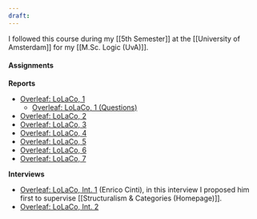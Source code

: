 ```yaml
---
draft:
---
```

I followed this course during my [[5th Semester]] at the [[University of Amsterdam]] for my [[M.Sc. Logic (UvA)]].
#### Assignments
**Reports**
- [Overleaf: LoLaCo, 1](https://www.overleaf.com/read/nwngfkghsctn#7eb01f)
	- [Overleaf: LoLaCo, 1 (Questions)](https://www.overleaf.com/read/hscrjgtmybbd#bee92d)
- [Overleaf: LoLaCo, 2](https://www.overleaf.com/read/prgydcncryrd#a63251)
- [Overleaf: LoLaCo, 3](https://www.overleaf.com/read/hrnhtmgzkztx#40d624)
- [Overleaf: LoLaCo, 4](https://www.overleaf.com/read/xqfvkbknhnfh#fa3830)
- [Overleaf: LoLaCo, 5](https://www.overleaf.com/read/pfqwhqjjkqjm#191e1e)
- [Overleaf: LoLaCo, 6](https://www.overleaf.com/read/rtbnsyhmjxbp#4fd4c2)
- [Overleaf: LoLaCo, 7](https://www.overleaf.com/read/bgfcrsyhxwsx#ef5b3d)

**Interviews**
- [Overleaf: LoLaCo, Int. 1](https://www.overleaf.com/read/rmvgfdpgwcbb#3da1f7) (Enrico Cinti), in this interview I proposed him first to supervise [[Structuralism & Categories (Homepage)]].
- [Overleaf: LoLaCo, Int. 2](https://www.overleaf.com/read/gdndgwnncrrr#bd007b)
